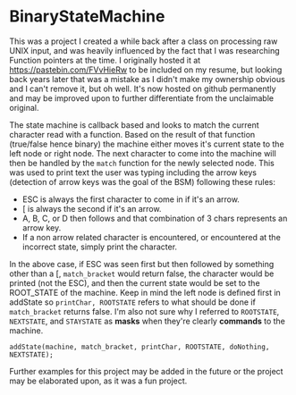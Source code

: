# BinaryStateMachine

This was a project I created a while back after a class on processing raw UNIX input, and was heavily influenced by the fact that I was researching Function pointers at the time.  I originally hosted it at https://pastebin.com/FVvHieRw to be included on my resume, but looking back years later that was a mistake as I didn't make my ownership obvious and I can't remove it, but oh well.  It's now hosted on github permanently and may be improved upon to further differentiate from the unclaimable original.

The state machine is callback based and looks to match the current character read with a function.  Based on the result of that function (true/false hence binary) the machine either moves it's current state to the left node or right node.  The next character to come into the machine will then be handled by the `match` function for the newly selected node.  This was used to print text the user was typing including the arrow keys (detection of arrow keys was the goal of the BSM) following these rules:

 - ESC is always the first character to come in if it's an arrow.
 - \[ is always the second if it's an arrow.
 - A, B, C, or D then follows and that combination of 3 chars represents an arrow key.
 - If a non arrow related character is encountered, or encountered at the incorrect state, simply print the character.

In the above case, if ESC was seen first but then followed by something other than a \[, `match_bracket` would return false, the character would be printed (not the ESC), and then the current state would be set to the ROOT_STATE of the machine.  Keep in mind the left node is defined first in addState so `printChar, ROOTSTATE` refers to what should be done if `match_bracket` returns false.  I'm also not sure why I referred to `ROOTSTATE`, `NEXTSTATE`, and `STAYSTATE` as **masks** when they're clearly **commands** to the machine.

    addState(machine, match_bracket, printChar, ROOTSTATE, doNothing, NEXTSTATE);
    
Further examples for this project may be added in the future or the project may be elaborated upon, as it was a fun project.
